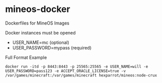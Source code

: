 # mineos-docker
Dockerfiles for MineOS Images

Docker instances must be opened

* USER_NAME=mc (optional)
* USER_PASSWORD=mypass (required)

Full Format Example

    docker run -itd -p 8443:8443 -p 25565:25565 -e USER_NAME=will -e USER_PASSWORD=pass123 -e ACCEPT_ORACLE_LICENSE=true -v /var/games/minecraft:/var/games/minecraft hexparrot/mineos:node-crux
